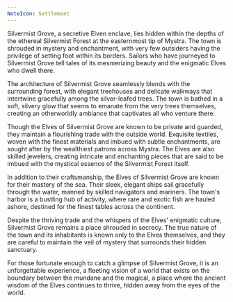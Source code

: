 ```yaml
---
NoteIcon: Settlement
---
```

Silvermist Grove, a secretive Elven enclave, lies hidden within the depths of the ethereal Silvermist Forest at the easternmost tip of Mystra. The town is shrouded in mystery and enchantment, with very few outsiders having the privilege of setting foot within its borders. Sailors who have journeyed to Silvermist Grove tell tales of its mesmerizing beauty and the enigmatic Elves who dwell there.

The architecture of Silvermist Grove seamlessly blends with the surrounding forest, with elegant treehouses and delicate walkways that intertwine gracefully among the silver-leafed trees. The town is bathed in a soft, silvery glow that seems to emanate from the very trees themselves, creating an otherworldly ambiance that captivates all who venture there.

Though the Elves of Silvermist Grove are known to be private and guarded, they maintain a flourishing trade with the outside world. Exquisite textiles, woven with the finest materials and imbued with subtle enchantments, are sought after by the wealthiest patrons across Mystra. The Elves are also skilled jewelers, creating intricate and enchanting pieces that are said to be imbued with the mystical essence of the Silvermist Forest itself.

In addition to their craftsmanship, the Elves of Silvermist Grove are known for their mastery of the sea. Their sleek, elegant ships sail gracefully through the water, manned by skilled navigators and mariners. The town's harbor is a bustling hub of activity, where rare and exotic fish are hauled ashore, destined for the finest tables across the continent.

Despite the thriving trade and the whispers of the Elves' enigmatic culture, Silvermist Grove remains a place shrouded in secrecy. The true nature of the town and its inhabitants is known only to the Elves themselves, and they are careful to maintain the veil of mystery that surrounds their hidden sanctuary.

For those fortunate enough to catch a glimpse of Silvermist Grove, it is an unforgettable experience, a fleeting vision of a world that exists on the boundary between the mundane and the magical, a place where the ancient wisdom of the Elves continues to thrive, hidden away from the eyes of the world.